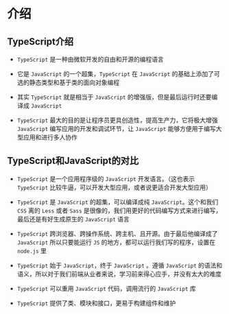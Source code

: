 # 介绍

## TypeScript介绍

  - `TypeScript` 是一种由微软开发的自由和开源的编程语言

  - 它是 `JavaScript` 的一个超集，`TypeScript` 在 `JavaScript` 的基础上添加了可选的静态类型和基于类的面向对象编程

  - 其实 `TypeScript` 就是相当于 `JavaScript` 的增强版，但是最后运行时还要编译成 `JavaScript`

  - `TypeScript` 最大的目的是让程序员更具创造性，提高生产力，它将极大增强 `JavaScript` 编写应用的开发和调试环节，让 `JavaScript` 能够方便用于编写大型应用和进行多人协作

## TypeScript和JavaScript的对比

  - `TypeScript` 是一个应用程序级的 `JavaScript` 开发语言。（这也表示 `TypeScript` 比较牛逼，可以开发大型应用，或者说更适合开发大型应用）

  - `TypeScript` 是 `JavaScript` 的超集，可以编译成纯 `JavaScript`。这个和我们 `CSS` 离的 `Less` 或者 `Sass` 是很像的，我们用更好的代码编写方式来进行编写，最后还是有好生成原生的 `JavaScript` 语言

  - `TypeScript` 跨浏览器、跨操作系统、跨主机、且开源。由于最后他编译成了 `JavaScript` 所以只要能运行 `JS` 的地方，都可以运行我们写的程序，设置在 `node.js` 里

  - `TypeScript` 始于 `JavaScript`，终于 `JavaScript` 。遵循 `JavaScript` 的语法和语义，所以对于我们前端从业者来说，学习前来得心应手，并没有太大的难度

  - `TypeScript` 可以重用 `JavaScript` 代码，调用流行的 `JavaScript` 库

  - `TypeScript` 提供了类、模块和接口，更易于构建组件和维护
